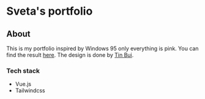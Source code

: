 # Sveta's portfolio

## About
This is my portfolio inspired by Windows 95 only everything is pink. You can find the result [here](https://sveta-nguyen.netlify.app/). The design is done by [Tin Bui](https://www.behance.net/mishadistin).

### Tech stack
- Vue.js
- Tailwindcss

